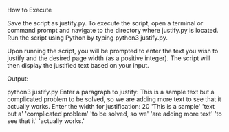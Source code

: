 How to Execute

Save the script as justify.py. To execute the script, open a terminal or command prompt and navigate to the directory where justify.py is located. Run the script using Python by typing python3 justify.py.

Upon running the script, you will be prompted to enter the text you wish to justify and the desired page width (as a positive integer). The script will then display the justified text based on your input.


Output:

python3 justify.py 
Enter a paragraph to justify: This is a sample text but a complicated problem to be solved, so we are adding more text to see that it actually works.
Enter the width for justification: 20
'This   is  a  sample'
'text      but      a'
'complicated  problem'
'to  be solved, so we'
'are adding more text'
'to   see   that   it'
'actually      works.'
